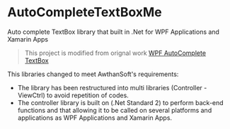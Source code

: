 # AutoCompleteTextBoxMe
Auto complete TextBox library that built in .Net for WPF Applications and Xamarin Apps

>This project is modified from orignal work [WPF AutoComplete TextBox](https://github.com/quicoli/WPF-AutoComplete-TextBox)

This libraries changed to meet AwthanSoft's requirements:
* The library has been restructured into multi libraries (Controller - ViewCtrl) to avoid repetition of codes.
* The controller library is built on (.Net Standard 2) to perform back-end functions
  and that allowing it to be called on several platforms and applications as WPF Applications and Xamarin Apps. 
 


